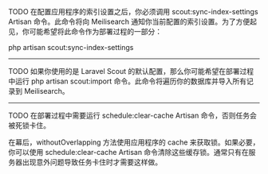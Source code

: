 TODO
在配置应用程序的索引设置之后，你必须调用 scout:sync-index-settings Artisan 命令。此命令将向 Meilisearch 通知你当前配置的索引设置。为了方便起见，你可能希望将此命令作为部署过程的一部分：

php artisan scout:sync-index-settings

---

TODO
如果你使用的是 Laravel Scout 的默认配置，那么你可能希望在部署过程中运行 php artisan scout:import 命令。此命令将遍历你的数据库并导入所有记录到 Meilisearch。

---

TODO
在部署过程中需要运行 schedule:clear-cache Artisan 命令，否则任务会被死锁卡住。

在幕后，withoutOverlapping 方法使用应用程序的 cache 来获取锁。如果必要，你可以使用 schedule:clear-cache Artisan 命令清除这些缓存锁。通常只有在服务器出现意外问题导致任务卡住时才需要这样做。